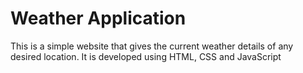 # Weather Application
This is a simple website that gives the current weather details of any desired location. It is developed using HTML, CSS and JavaScript
